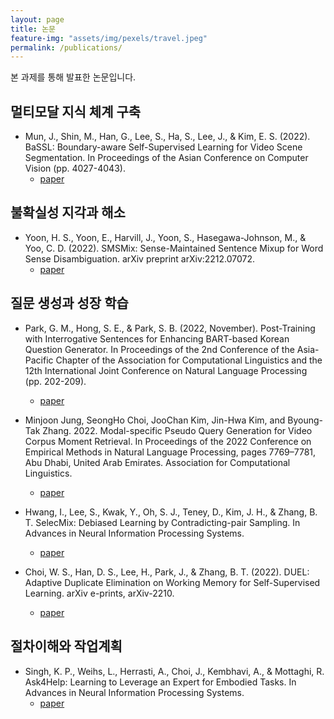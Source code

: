 ```yaml
---
layout: page
title: 논문
feature-img: "assets/img/pexels/travel.jpeg"
permalink: /publications/
---
```


본 과제를 통해 발표한 논문입니다.

## 멀티모달 지식 체계 구축

- Mun, J., Shin, M., Han, G., Lee, S., Ha, S., Lee, J., & Kim, E. S. (2022). BaSSL: Boundary-aware Self-Supervised Learning for Video Scene Segmentation. In Proceedings of the Asian Conference on Computer Vision (pp. 4027-4043).
    - [paper](https://openaccess.thecvf.com/content/ACCV2022/html/Mun_BaSSL_Boundary-aware_Self-Supervised_Learning_for_Video_Scene_Segmentation_ACCV_2022_paper.html)

## 불확실성 지각과 해소

- Yoon, H. S., Yoon, E., Harvill, J., Yoon, S., Hasegawa-Johnson, M., & Yoo, C. D. (2022). SMSMix: Sense-Maintained Sentence Mixup for Word Sense Disambiguation. arXiv preprint arXiv:2212.07072.
    - [paper](https://arxiv.org/abs/2212.07072)

## 질문 생성과 성장 학습

- Park, G. M., Hong, S. E., & Park, S. B. (2022, November). Post-Training with Interrogative Sentences for Enhancing BART-based Korean Question Generator. In Proceedings of the 2nd Conference of the Asia-Pacific Chapter of the Association for Computational Linguistics and the 12th International Joint Conference on Natural Language Processing (pp. 202-209).
    - [paper](https://aclanthology.org/2022.aacl-short.26/)

- Minjoon Jung, SeongHo Choi, JooChan Kim, Jin-Hwa Kim, and Byoung-Tak Zhang. 2022. Modal-specific Pseudo Query Generation for Video Corpus Moment Retrieval. In Proceedings of the 2022 Conference on Empirical Methods in Natural Language Processing, pages 7769–7781, Abu Dhabi, United Arab Emirates. Association for Computational Linguistics.
    - [paper](https://preview.aclanthology.org/emnlp-22-ingestion/2022.emnlp-main.530/)

- Hwang, I., Lee, S., Kwak, Y., Oh, S. J., Teney, D., Kim, J. H., & Zhang, B. T. SelecMix: Debiased Learning by Contradicting-pair Sampling. In Advances in Neural Information Processing Systems.
    - [paper](https://openreview.net/forum?id=cIpU8OzGSCU)

- Choi, W. S., Han, D. S., Lee, H., Park, J., & Zhang, B. T. (2022). DUEL: Adaptive Duplicate Elimination on Working Memory for Self-Supervised Learning. arXiv e-prints, arXiv-2210.
    - [paper](https://arxiv.org/abs/2210.17052)

## 절차이해와 작업계획

- Singh, K. P., Weihs, L., Herrasti, A., Choi, J., Kembhavi, A., & Mottaghi, R. Ask4Help: Learning to Leverage an Expert for Embodied Tasks. In Advances in Neural Information Processing Systems.
    - [paper](https://openreview.net/forum?id=_bqtjfpj8h)
